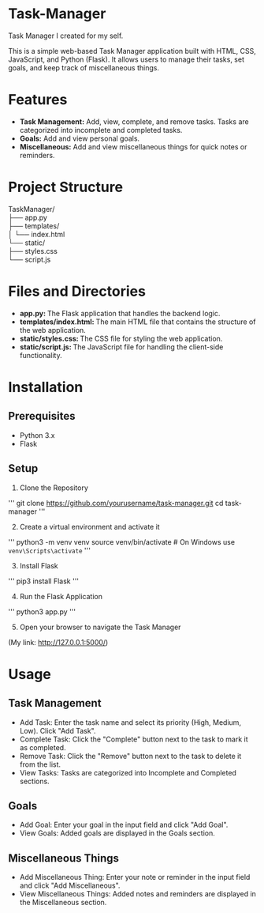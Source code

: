 # Task-Manager
Task Manager I created for my self.

This is a simple web-based Task Manager application built with HTML, CSS, JavaScript, and Python (Flask). It allows users to manage their tasks, set goals, and keep track of miscellaneous things.

# Features
- <strong>Task Management:</strong> Add, view, complete, and remove tasks. Tasks are categorized into incomplete and completed tasks.
- <strong>Goals:</strong> Add and view personal goals.
- <strong>Miscellaneous:</strong> Add and view miscellaneous things for quick notes or reminders.

# Project Structure
TaskManager/<br>
├── app.py<br>
├── templates/<br>
│   └── index.html<br>
└── static/<br>
    ├── styles.css<br>
    └── script.js<br>

# Files and Directories
- <strong>app.py: </strong>The Flask application that handles the backend logic.
- <strong>templates/index.html: </strong>The main HTML file that contains the structure of the web application.
- <strong>static/styles.css: </strong>The CSS file for styling the web application.
- <strong>static/script.js: </strong>The JavaScript file for handling the client-side functionality.

# Installation

## Prerequisites
- Python 3.x
- Flask

## Setup
1. Clone the Repository

'''
git clone https://github.com/yourusername/task-manager.git
cd task-manager
'''

2. Create a virtual environment and activate it

'''
python3 -m venv venv
source venv/bin/activate  # On Windows use `venv\Scripts\activate`
'''

3. Install Flask

'''
pip3 install Flask
'''

4. Run the Flask Application

'''
python3 app.py
'''

5. Open your browser to navigate the Task Manager

(My link: http://127.0.0.1:5000/)

# Usage

## Task Management
- Add Task: Enter the task name and select its priority (High, Medium, Low). Click "Add Task".
- Complete Task: Click the "Complete" button next to the task to mark it as completed.
- Remove Task: Click the "Remove" button next to the task to delete it from the list.
- View Tasks: Tasks are categorized into Incomplete and Completed sections.

## Goals
- Add Goal: Enter your goal in the input field and click "Add Goal".
- View Goals: Added goals are displayed in the Goals section.

## Miscellaneous Things
- Add Miscellaneous Thing: Enter your note or reminder in the input field and click "Add Miscellaneous".
- View Miscellaneous Things: Added notes and reminders are displayed in the Miscellaneous section.
